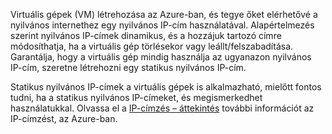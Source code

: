 Virtuális gépek (VM) létrehozása az Azure-ban, és tegye őket elérhetővé a nyilvános internethez egy nyilvános IP-cím használatával. Alapértelmezés szerint nyilvános IP-címek dinamikus, és a hozzájuk tartozó címre módosíthatja, ha a virtuális gép törlésekor vagy leállt/felszabadítása. Garantálja, hogy a virtuális gép mindig használja az ugyanazon nyilvános IP-cím, szeretne létrehozni egy statikus nyilvános IP-cím. 

Statikus nyilvános IP-címek a virtuális gépek is alkalmazható, mielőtt fontos tudni, ha a statikus nyilvános IP-címeket, és megismerkedhet használatukkal. Olvassa el a [IP-címzés – áttekintés](../articles/virtual-network/virtual-network-ip-addresses-overview-arm.md) további információt az IP-címzést, az Azure-ban.

